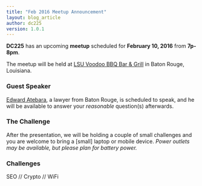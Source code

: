 ```yaml
---
title: "Feb 2016 Meetup Announcement"
layout: blog_article
author: dc225
version: 1.0.1
---
```


<script type="application/ld+json">
{
  "@context" : "http://schema.org",
  "@type" : "Event",
  "name" : "Feb 2016 Meetup",
  "startDate" : "2016-02-10",
  "location" : {
    "@type" : "Place",
    "name" : "LSU Voodoo BBQ Bar & Grill",
    "address" : {
      "@type" : "PostalAddress",
      "addressLocality" : "Baton Rouge",
      "addressRegion" : "Louisiana"
    }
  },
  "description" : "DC225 has an upcoming meetup",
  "url" : "https://defcon225.org/blog/2016/feb2016-meetup.html"
}
</script>

**DC225** has an upcoming **meetup** scheduled for **February 10, 2016** from **7p-8pm**.

The meetup will be held at [LSU Voodoo BBQ Bar & Grill](https://www.facebook.com/LSU-Voodoo-BBQ-Bar-Grill-115941018447781/) in Baton Rouge, Louisiana.

### Guest Speaker

[Edward Atebara](http://EdAtLaw.com/), a lawyer from Baton Rouge, is scheduled to speak, and he will be available to answer your *reasonable* question(s) afterwards.

### The Challenge

After the presentation, we will be holding a couple of small challenges and you are welcome to bring a [small] laptop or mobile device. *Power outlets may be available, but please plan for battery power.*

### Challenges

SEO // Crypto // WiFi
